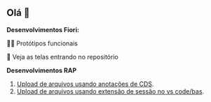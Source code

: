 ## Olá 👋

**Desenvolvimentos Fiori:**

👩‍💻 Protótipos funcionais 

🧙 Veja as telas entrando no repositório


**Desenvolvimentos RAP** 
1. [Upload de arquivos usando anotações de CDS](BTPDEVS/yrap_dflc/yrap_uploadfiles_dflc).
2. [Upload de arquivos usando extensão de sessão no vs code/bas](BTPDEVS/yrap_dflc/yrap_uploadfiles_dflc).

